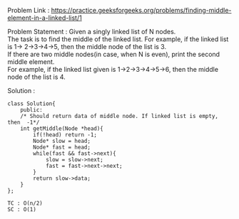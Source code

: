Problem Link : https://practice.geeksforgeeks.org/problems/finding-middle-element-in-a-linked-list/1

Problem Statement : Given a singly linked list of N nodes.<br>
The task is to find the middle of the linked list. For example, if the linked list is
1-> 2->3->4->5, then the middle node of the list is 3.<br>
If there are two middle nodes(in case, when N is even), print the second middle element.<br>
For example, if the linked list given is 1->2->3->4->5->6, then the middle node of the list is 4.<br>

Solution : 

```
class Solution{
    public:
    /* Should return data of middle node. If linked list is empty, then  -1*/
    int getMiddle(Node *head){
        if(!head) return -1;
        Node* slow = head;
        Node* fast = head;
        while(fast && fast->next){
            slow = slow->next;
            fast = fast->next->next;
        }
        return slow->data;
    }
};

TC : O(n/2)
SC : O(1)
```